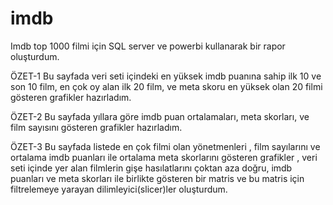 # imdb
Imdb top 1000 filmi için SQL server ve powerbi kullanarak bir rapor oluşturdum.

ÖZET-1
Bu sayfada veri seti içindeki en yüksek imdb puanına sahip ilk 10 ve son 10 film, en çok oy alan ilk 20 film, ve meta skoru en yüksek olan 20 filmi gösteren grafikler hazırladım.

ÖZET-2
Bu sayfada yıllara göre imdb puan ortalamaları, meta skorları, ve film sayısını gösteren grafikler hazırladım.

ÖZET-3
Bu sayfada listede en çok filmi olan yönetmenleri , film sayılarını ve ortalama imdb puanları ile ortalama meta skorlarını gösteren grafikler , veri seti içinde yer alan filmlerin gişe hasılatlarını çoktan aza doğru, imdb puanları ve meta skorları ile birlikte gösteren bir matris ve bu matris için filtrelemeye yarayan dilimleyici(slicer)ler oluşturdum. 
